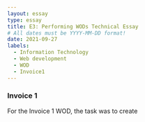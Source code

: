 ```yaml
---
layout: essay
type: essay
title: E3: Performing WODs Technical Essay
# All dates must be YYYY-MM-DD format!
date: 2021-09-27
labels:
  - Information Technology
  - Web development
  - WOD
  - Invoice1
---
```



### Invoice 1
For the Invoice 1 WOD, the task was to create 
